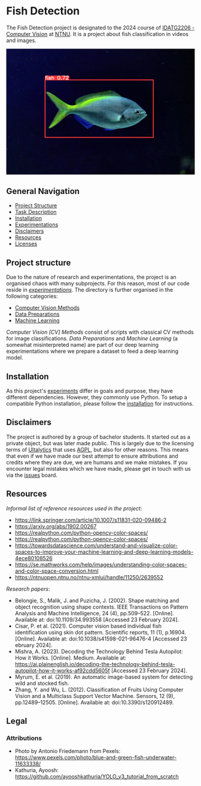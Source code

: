 # Fish Detection
The Fish Detection project is designated to the 2024 course of [IDATG2206 - Computer Vision](https://www.ntnu.no/studier/emner/IDATG2206#tab=omEmnet) at [NTNU](https://www.ntnu.edu/). It is a project about fish classification in videos and images.

[![Detected and labelled fish with 72% confidence](images/pexels-photo-11633338.webp)](https://www.pexels.com/photo/blue-and-green-fish-underwater-11633338/)

## General Navigation
- [Project Structure](#project-structure)
- [Task Description](./docs/task_description.pdf)
- [Installation](./docs/installation.md)
- [Experimentations](./docs/experimentations/README.md)
- [Disclaimers](#disclaimers)
- [Resources](#resources)
- [Licenses](#licenses)

## Project structure
Due to the nature of research and experimentations, the project is an organised chaos with many subprojects. For this reason, most of our code reside in [*experimentations*](./experimentations/). The directory is further organised in the following categories:

- [Computer Vision Methods](./experimentations/computer_vision_methods/)
- [Data Preparations](./experimentations/data_preparations/)
- [Machine Learning](./experimentations/machine_learning/)

*Computer Vision [CV] Methods* consist of scripts with classical CV methods for image classifications. *Data Preparations* and *Machine Learning* (a somewhat misinterpreted name) are part of our deep learning experimentations where we prepare a dataset to feed a deep learning model.

## Installation
As this project's [experiments](./experimentations/) differ in goals and purpose, they have different dependencies. However, they commonly use Python. To setup a compatible Python installation, please follow the [installation](./docs/installation.md) for instructions.

## Disclaimers
The project is authored by a group of bachelor students. It started out as a private object, but was later made public. This is largely due to the licensing terms of [Ultalytics](https://docs.ultralytics.com/) that uses [AGPL](https://github.com/ultralytics/ultralytics/blob/main/LICENSE), but also for other reasons. This means that even if we have made our best attempt to ensure attributions and credits where they are due, we are humans and we make mistakes. If you encounter legal mistakes which we have made, please get in touch with us via the [issues](https://github.com/asiangoldfish/NTNU_ComputerVIsion/issues) board.

## Resources
*Informal list of reference resources used in the project:*
- https://link.springer.com/article/10.1007/s11831-020-09486-2
- https://arxiv.org/abs/1902.00267
- https://realpython.com/python-opencv-color-spaces/
- https://realpython.com/python-opencv-color-spaces/
- https://towardsdatascience.com/understand-and-visualize-color-spaces-to-improve-your-machine-learning-and-deep-learning-models-4ece80108526
- https://se.mathworks.com/help/images/understanding-color-spaces-and-color-space-conversion.html
- https://ntnuopen.ntnu.no/ntnu-xmlui/handle/11250/2639552

*Research papers*:
- Belongie, S., Malik, J. and Puzicha, J. (2002). Shape matching and object recognition using shape contexts. IEEE Transactions on Pattern Analysis and Machine Intelligence, 24 (4), pp.509–522. [Online]. Available at: doi:10.1109/34.993558 [Accessed 23 February 2024].
- Cisar, P. et al. (2021). Computer vision based individual fish identification using skin dot pattern. Scientific reports, 11 (1), p.16904. [Online]. Available at: doi:10.1038/s41598-021-96476-4 [Accessed 23  ebruary 2024].
- Mishra, A. (2023). Decoding the Technology Behind Tesla Autopilot: How it Works. [Online]. Medium. Available at: https://ai.plainenglish.io/decoding-the-technology-behind-tesla-autopilot-how-it-works-af92cdd5605f [Accessed 23 February 2024].
- Myrum, E. et al. (2019). An automatic image-based system for detecting wild and stocked fish.
- Zhang, Y. and Wu, L. (2012). Classification of Fruits Using Computer Vision and a Multiclass Support Vector Machine. Sensors, 12 (9), pp.12489–12505. [Online]. Available at: doi:10.3390/s120912489.

## Legal

### Attributions
- Photo by Antonio Friedemann from Pexels: https://www.pexels.com/photo/blue-and-green-fish-underwater-11633338/
- Kathuria, Ayoosh: https://github.com/ayooshkathuria/YOLO_v3_tutorial_from_scratch